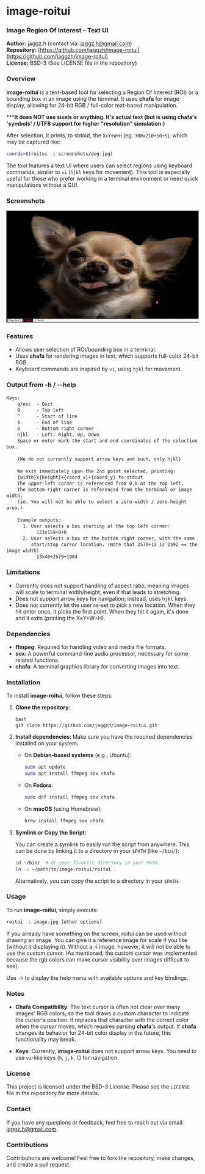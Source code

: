 # image-roitui

### Image Region Of Interest - Text UI

**Author:** jaggz.h (contact via: [jaggz.h@gmail.com](mailto:jaggz.h@gmail.com))  
**Repository:** [https://github.com/jaggzh/image-roitui](https://github.com/jaggzh/image-roitui)  
**License:** BSD-3 (See LICENSE file in the repository)

### Overview

**image-roitui** is a text-based tool for selecting a Region Of Interest (ROI)
or a bounding box in an image using the terminal. It uses **chafa** for image
display, allowing for 24-bit RGB / full-color text-based manipulation.

*****It does NOT use sixels or anything. It's actual text (but is using chafa's 'symbols' / UTF8 support for higher "resolution" simulation.)**

After selection, it prints, to stdout, the `XxY+W+H` (eg. `300x210+50+5`), which may be captured like:
```bash
coords=$(roitui -i screenshots/dog.jpg)
```

The tool features a text UI where users can select regions using keyboard
commands, similar to `vi` (`hjkl` keys for movement). This tool is especially
useful for those who prefer working in a terminal environment or need quick
manipulations without a GUI.

### Screenshots
![Selection ROI of dog image](screenshots/dog.png)

### Features
- Allows user selection of ROI/bounding box in a terminal.
- Uses **chafa** for rendering images in text, which supports full-color 24-bit RGB.
- Keyboard commands are inspired by `vi`, using `hjkl` for movement.

### Output from -h / --help
```
Keys:
    q/esc  - Quit
    0      - Top left
    ^      - Start of line
    $      - End of line
    G      - Bottom right corner
    hjkl   - Left, Right, Up, Down
    Space or enter mark the start and end coordinates of the selection box.

    (We do not currently support arrow keys and such, only hjkl)

    We exit immediately upon the 2nd point selected, printing:
    {width}x{height}+{coord_x}+{coord_y} to stdout
    The upper-left corner is referenced from 0,0 at the top left.
    The bottom-right corner is referenced from the terminal or image width.
    (ie. You will not be able to select a zero-width / zero-height area.)

    Example outputs:
      1. User selects a box starting at the top left corner:
           123x159+0+0
      2. User selects a box at the bottom right corner, with the same
         start/stop cursor location. (Note that 2579+13 is 2592 == the image width)
           13x40+2579+1904
```

### Limitations
- Currently does not support handling of aspect ratio, meaning images will scale to terminal width/height, even if that leads to stretching.
- Does not support arrow keys for navigation; instead, uses `hjkl` keys.
- Does not currently let the user re-set to pick a new location. When they hit enter once, it picks the first point. When they hit it again, it's done and it exits (printing the XxY+W+H).

### Dependencies
- **ffmpeg**: Required for handling video and media file formats.
- **sox**: A powerful command-line audio processor, necessary for some related functions.
- **chafa**: A terminal graphics library for converting images into text.

### Installation

To install **image-roitui**, follow these steps:

1. **Clone the repository**:
   
    ```
    bash
    git clone https://github.com/jaggzh/image-roitui.git
    ```

2. **Install dependencies**:
   Make sure you have the required dependencies installed on your system:
   
   - On **Debian-based systems** (e.g., Ubuntu):
     ```bash
     sudo apt update
     sudo apt install ffmpeg sox chafa
     ```
   
   - On **Fedora**:
     ```bash
     sudo dnf install ffmpeg sox chafa
     ```
   
   - On **macOS** (using Homebrew):
     ```bash
     brew install ffmpeg sox chafa
     ```

3. **Symlink or Copy the Script**:
   
   You can create a symlink to easily run the script from anywhere. This can be done by linking it to a directory in your `$PATH` (like `~/bin/`):
   
   ```bash
   cd ~/bin/  # Or your favorite directory in your PATH
   ln -s ~/path/to/image-roitui/roitui .
   ```
   Alternatively, you can copy the script to a directory in your `$PATH`.

### Usage

To run **image-roitui**, simply execute:

```bash
roitui -i image.jpg [other options]
```

If you already have something on the screen, roitui can be used without
drawing an image. You can give it a reference image for scale if you like
(without it displaying it).  Without a -i image, however, it will not
be able to use the custom cursor. (As mentioned, the custom cursor was
implemented because the rgb colors can make cursor visibility over images
difficult to see).

Use `-h` to display the help menu with available options and key bindings.

### Notes
- **Chafa Compatibility**: The text cursor is often not clear over many images'
  RGB colors, so the tool draws a custom character to indicate the cursor's
  position. It replaces that character with the correct color when the cursor
  moves, which requires parsing **chafa**'s output. If **chafa** changes its
  behavior for 24-bit color display in the future, this functionality may
  break.

- **Keys**: Currently, **image-roitui** does not support arrow keys. You need
  to use `vi`-like keys (`h`, `j`, `k`, `l`) for navigation.

### License

This project is licensed under the BSD-3 License. Please see the `LICENSE` file in the repository for more details.

### Contact
If you have any questions or feedback, feel free to reach out via email: [jaggz.h@gmail.com](mailto:jaggz.h@gmail.com).

### Contributions
Contributions are welcome! Feel free to fork the repository, make changes, and create a pull request.
